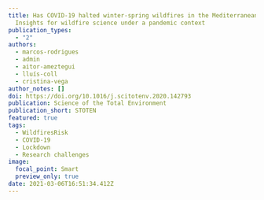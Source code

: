 ```yaml
---
title: Has COVID-19 halted winter-spring wildfires in the Mediterranean?
  Insights for wildfire science under a pandemic context
publication_types:
  - "2"
authors:
  - marcos-rodrigues
  - admin
  - aitor-ameztegui
  - lluís-coll
  - cristina-vega
author_notes: []
doi: https://doi.org/10.1016/j.scitotenv.2020.142793
publication: Science of the Total Environment
publication_short: STOTEN
featured: true
tags:
  - WildfiresRisk
  - COVID-19
  - Lockdown
  - Research challenges
image:
  focal_point: Smart
  preview_only: true
date: 2021-03-06T16:51:34.412Z
---
```

